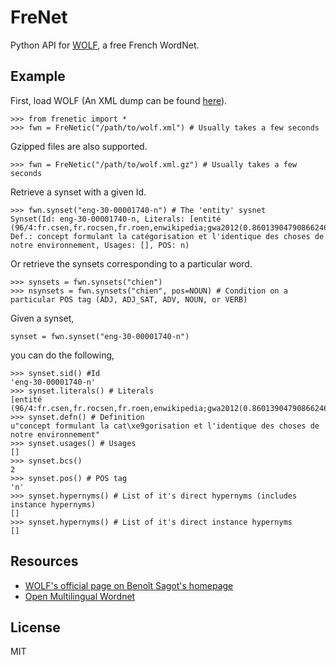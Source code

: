 # FreNet

Python API for [WOLF](http://alpage.inria.fr/~sagot/wolf-en.html), a free French WordNet.

## Example

First, load WOLF (An XML dump can be found [here](http://alpage.inria.fr/~sagot/wolf-en.html)).

```
>>> from frenetic import *
>>> fwn = FreNetic("/path/to/wolf.xml") # Usually takes a few seconds
```

Gzipped files are also supported.
```
>>> fwn = FreNetic("/path/to/wolf.xml.gz") # Usually takes a few seconds
```

Retrieve a synset with a given Id.

```
>>> fwn.synset("eng-30-00001740-n") # The 'entity' sysnet
Synset(Id: eng-30-00001740-n, Literals: [entité (96/4:fr.csen,fr.rocsen,fr.roen,enwikipedia;gwa2012(0.86013904790866246852);lrec12mllexwn(1.548);ManVal2012OK)], Def.: concept formulant la catégorisation et l'identique des choses de notre environnement, Usages: [], POS: n)
```

Or retrieve the synsets corresponding to a particular word.

```
>>> synsets = fwn.synsets("chien")
>>> nsynsets = fwn.synsets("chien", pos=NOUN) # Condition on a particular POS tag (ADJ, ADJ_SAT, ADV, NOUN, or VERB)
```

Given a synset,

```
synset = fwn.synset("eng-30-00001740-n")
```

you can do the following,

```
>>> synset.sid() #Id
'eng-30-00001740-n'
>>> synset.literals() # Literals
[entité (96/4:fr.csen,fr.rocsen,fr.roen,enwikipedia;gwa2012(0.86013904790866246852);lrec12mllexwn(1.548);ManVal2012OK)]
>>> synset.defn() # Definition
u"concept formulant la cat\xe9gorisation et l'identique des choses de notre environnement"
>>> synset.usages() # Usages
[]
>>> synset.bcs()
2
>>> synset.pos() # POS tag
'n'
>>> synset.hypernyms() # List of it's direct hypernyms (includes instance hypernyms)
[]
>>> synset.hypernyms() # List of it's direct instance hypernyms
[]
```

## Resources

* [WOLF's official page on Benoît Sagot's homepage](http://alpage.inria.fr/~sagot/wolf-en.html)
* [Open Multilingual Wordnet](http://compling.hss.ntu.edu.sg/omw/)

## License

MIT
